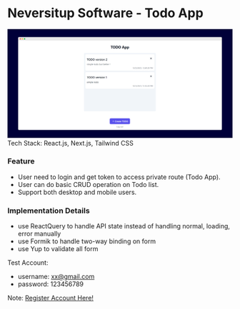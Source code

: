 # Neversitup Software - Todo App

![Banner](https://raw.githubusercontent.com/PeterWorakarn/neversitup-frontend-test/master/screenshot.png)
Tech Stack: React.js, Next.js, Tailwind CSS

### Feature

- User need to login and get token to access
  private route (Todo App).
- User can do basic CRUD operation on Todo list.
- Support both desktop and mobile users.

### Implementation Details

- use ReactQuery to handle API state instead of
  handling normal, loading, error manually
- use Formik to handle two-way binding on form
- use Yup to validate all form

Test Account:

- username: xx@gmail.com
- password: 123456789

Note:
[Register Account Here!](https://nevers-todo-register.firebaseapp.com/)
